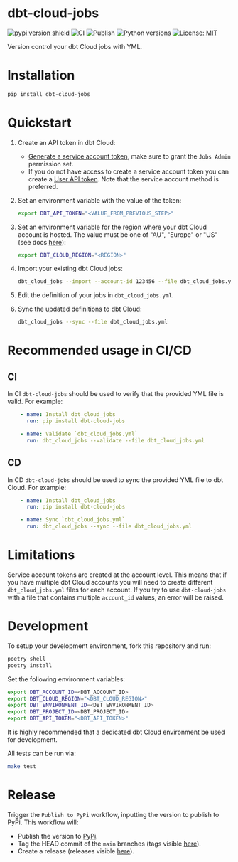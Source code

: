 # dbt-cloud-jobs

[![pypi version shield](https://img.shields.io/pypi/v/dbt-cloud-jobs)](https://img.shields.io/pypi/v/dbt-cloud-jobs)
![CI](https://github.com/pgoslatara/dbt-cloud-jobs/actions/workflows/ci_pipeline.yml/badge.svg)
![Publish](https://github.com/pgoslatara/dbt-cloud-jobs/actions/workflows/publish.yml/badge.svg)
![Python versions](https://img.shields.io/pypi/pyversions/dbt-cloud-jobs.svg)
[![License: MIT](https://img.shields.io/badge/License-MIT-yellow.svg)](https://opensource.org/licenses/MIT)

Version control your dbt Cloud jobs with YML.

# Installation

```bash
pip install dbt-cloud-jobs
```

# Quickstart

1. Create an API token in dbt Cloud:

    - [Generate a service account token](https://docs.getdbt.com/docs/dbt-cloud-apis/service-tokens#generate-service-account-tokens), make sure to grant the `Jobs Admin` permission set.
    - If you do not have access to create a service account token you can create a [User API token](https://docs.getdbt.com/docs/dbt-cloud-apis/user-tokens). Note that the service account method is preferred.

1. Set an environment variable with the value of the token:

    ```bash
    export DBT_API_TOKEN="<VALUE_FROM_PREVIOUS_STEP>"
    ```

1. Set an environment variable for the region where your dbt Cloud account is hosted. The value must be one of "AU", "Europe" or "US" (see docs [here](https://docs.getdbt.com/dbt-cloud/api-v2#/)):

    ```bash
    export DBT_CLOUD_REGION="<REGION>"
    ```

1. Import your existing dbt Cloud jobs:

    ```bash
    dbt_cloud_jobs --import --account-id 123456 --file dbt_cloud_jobs.yml
    ```

1. Edit the definition of your jobs in `dbt_cloud_jobs.yml`.

1. Sync the updated definitions to dbt Cloud:

    ```bash
    dbt_cloud_jobs --sync --file dbt_cloud_jobs.yml
    ```

# Recommended usage in CI/CD

## CI

In CI `dbt-cloud-jobs` should be used to verify that the provided YML file is valid. For example:

```yaml
    - name: Install dbt_cloud_jobs
      run: pip install dbt-cloud-jobs

    - name: Validate `dbt_cloud_jobs.yml`
      run: dbt_cloud_jobs --validate --file dbt_cloud_jobs.yml
```

## CD

In CD `dbt-cloud-jobs` should be used to sync the provided YML file to dbt Cloud. For example:

```yaml
    - name: Install dbt_cloud_jobs
      run: pip install dbt-cloud-jobs

    - name: Sync `dbt_cloud_jobs.yml`
      run: dbt_cloud_jobs --sync --file dbt_cloud_jobs.yml
```

# Limitations

Service account tokens are created at the account level. This means that if you have multiple dbt Cloud accounts you will need to create different `dbt_cloud_jobs.yml` files for each account. If you try to use `dbt-cloud-jobs` with a file that contains multiple `account_id` values, an error will be raised.

# Development

To setup your development environment, fork this repository and run:

```bash
poetry shell
poetry install
```

Set the following environment variables:
```bash
export DBT_ACCOUNT_ID=<DBT_ACCOUNT_ID>
export DBT_CLOUD_REGION="<DBT_CLOUD_REGION>"
export DBT_ENVIRONMENT_ID=<DBT_ENVIRONMENT_ID>
export DBT_PROJECT_ID=<DBT_PROJECT_ID>
export DBT_API_TOKEN="<DBT_API_TOKEN>"
```
It is highly recommended that a dedicated dbt Cloud environment be used for development.

All tests can be run via:
```bash
make test
```

# Release

Trigger the `Publish to PyPi` workflow, inputting the version to publish to PyPi. This workflow will:

- Publish the version to [PyPi](https://pypi.org/project/dbt-cloud-jobs/).
- Tag the HEAD commit of the `main` branches (tags visible [here](https://github.com/pgoslatara/dbt-cloud-jobs/tags)).
- Create a release (releases visible [here](https://github.com/pgoslatara/dbt-cloud-jobs/releases)).
